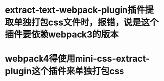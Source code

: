 # extract-text-webpack-plugin插件提取单独打包css文件时，报错，说是这个插件要依赖webpack3的版本  
# webpack4得使用mini-css-extract-plugin这个插件来单独打包css  